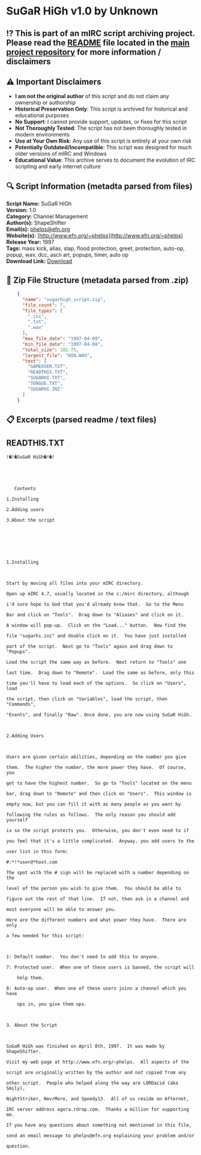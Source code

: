 # SuGaR HiGh v1.0 by Unknown

## ⁉️ This is part of an mIRC script archiving project. Please read the [README](https://github.com/sorzkode/mirc_scripts_archive/blob/main/README.md) file located in the [main project repository](https://github.com/sorzkode/mirc_scripts_archive) for more information / disclaimers  

## ⚠️ Important Disclaimers

- **I am not the original author** of this script and do not claim any ownership or authorship
- **Historical Preservation Only**: This script is archived for historical and educational purposes
- **No Support**: I cannot provide support, updates, or fixes for this script
- **Not Thoroughly Tested**: The script has not been thoroughly tested in modern environments
- **Use at Your Own Risk**: Any use of this script is entirely at your own risk
- **Potentially Outdated/Incompatible**: This script was designed for much older versions of mIRC and Windows
- **Educational Value**: This archive serves to document the evolution of IRC scripting and early internet culture

## 🔍 Script Information (metadta parsed from files)

**Script Name:** SuGaR HiGh  
**Version:** 1.0  
**Category:** Channel Management  
**Author(s):** ShapeShifter  
**Email(s):** <phelps@efn.org>  
**Website(s):** [http://www.efn.org/~phelps](http://www.efn.org/~phelps)  
**Release Year:** 1997  
**Tags:** mass kick, alias, slap, flood protection, greet, protection, auto-op, popup, wav, dcc, ascii art, popups, timer, auto op  
**Download Link:** [Download](https://github.com/sorzkode/mirc_scripts_archive/raw/main/hawkee.com/sugarhigh_script/sugarhigh_script.zip)  

## 📂 Zip File Structure (metadata parsed from .zip)

```json
    {
      "name": "sugarhigh_script.zip",
      "file_count": 7,
      "file_types": [
        ".ini",
        ".txt",
        ".wav"
      ],
      "max_file_date": "1997-04-09",
      "min_file_date": "1997-04-08",
      "total_size": 182.75,
      "largest_file": "NIN.WAV",
      "text": [
        "GAMEOVER.TXT",
        "READTHIS.TXT",
        "SUGARHI.TXT",
        "TONGUE.TXT",
        "SUGARHI.INI"
      ]
    }
```

## 📋 Excerpts (parsed readme / text files)

## READTHIS.TXT

```text
!�!�SuGaR HiGh�!�! 





   Contents

1.Installing

2.Adding users

3.About the script







1.Installing



Start by moving all files into your mIRC directory.

Open up mIRC 4.7, usually located in the c:/mirc directory, although

i'd sure hope to God that you'd already know that.  Go to the Menu

Bar and click on "Tools".  Drag down to "Aliases" and click on it.

A window will pop-up.  Click on the "Load..." button.  Now find the

file "sugarhi.ini" and double click on it.  You have just installed

part of the script.  Next go to "Tools" again and drag down to "Popups".

Load the script the same way as before.  Next return to "Tools" one

last time.  Drag down to "Remote".  Load the same as before, only this

time you'll have to load each of the options.  So click on "Users", load

the script, then click on "Variables", load the script, then "Commands",

"Events", and finally "Raw". Once done, you are now using SuGaR HiGh.



2.Adding Users



Users are given certain abilities, depending on the number you give

them.  The higher the number, the more power they have.  Of course, you

get to have the highest number.  So go to "Tools" located on the menu

bar, drag down to "Remote" and then click on "Users".  This window is

empty now, but you can fill it with as many people as you want by

following the rules as follows.  The only reason you should add yourself

is so the script protects you.  Otherwise, you don't even need to if

you feel that it's a little complicated.  Anyway, you add users to the

user list in this form:

#:*!*user@*host.com

The spot with the # sign will be replaced with a number depending on the

level of the person you wish to give them.  You should be able to

figure out the rest of that line.  If not, then ask in a channel and

most everyone will be able to answer you.

Here are the different numbers and what power they have.  There are only

a few needed for this script:



1: Default number.  You don't need to add this to anyone.

7: Protected user.  When one of these users is banned, the script will

    help them.

8: Auto-op user.  When one of these users joins a channel which you have

    ops in, you give them ops.



3. About the Script



SuGaR HiGh was finished on April 8th, 1997.  It was made by ShapeShifter.

Visit my web page at http://www.efn.org/~phelps.  All aspects of the

script are originally written by the author and not copied from any

other script.  People who helped along the way are LORDacid (aka Smily),

NightStriker, NevrMore, and Speedy13.  All of us reside on Afternet,

IRC server address agora.rdrop.com.  Thanks a million for supporting me.

If you have any questions about something not mentioned in this file,

send an email message to phelps@efn.org explaining your problem and/or

question.
```
